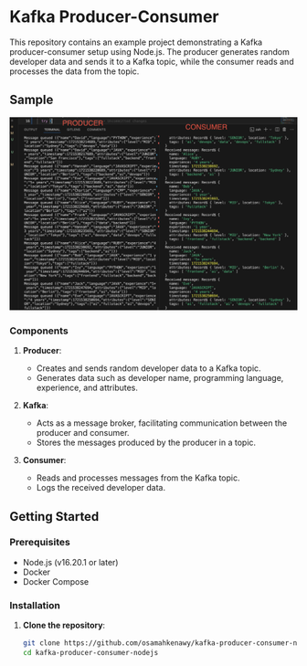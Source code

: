 # Kafka Producer-Consumer

This repository contains an example project demonstrating a Kafka producer-consumer setup using Node.js. The producer generates random developer data and sends it to a Kafka topic, while the consumer reads and processes the data from the topic.

## Sample

![Kafka Producer-Consumer Architecture](sample.png)

### Components

1. **Producer**:
   - Creates and sends random developer data to a Kafka topic.
   - Generates data such as developer name, programming language, experience, and attributes.

2. **Kafka**:
   - Acts as a message broker, facilitating communication between the producer and consumer.
   - Stores the messages produced by the producer in a topic.

3. **Consumer**:
   - Reads and processes messages from the Kafka topic.
   - Logs the received developer data.

## Getting Started

### Prerequisites

- Node.js (v16.20.1 or later)
- Docker
- Docker Compose

### Installation

1. **Clone the repository**:
   ```sh
   git clone https://github.com/osamahkenawy/kafka-producer-consumer-nodejs.git
   cd kafka-producer-consumer-nodejs
